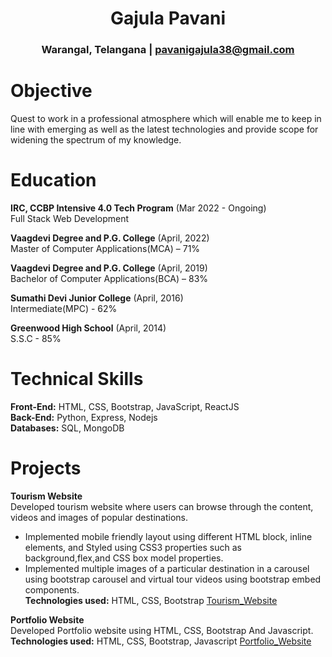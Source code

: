 <div align="center"> 
   
   # Gajula Pavani <br>
  
  ### Warangal, Telangana | pavanigajula38@gmail.com
  
</div>

Objective
===============
Quest to work in a professional atmosphere which will enable me to keep in line with emerging as well as the
latest technologies and provide scope for widening the spectrum of my knowledge.

Education
===============
**IRC, CCBP Intensive 4.0 Tech Program**                                                   (Mar 2022 - Ongoing) <br>
Full Stack Web Development

**Vaagdevi Degree and P.G. College**                                                            (April, 2022) <br>
Master of Computer Applications(MCA) – 71%

**Vaagdevi Degree and P.G. College**                                                            (April, 2019) <br>
Bachelor of Computer Applications(BCA) – 83%

**Sumathi Devi Junior College**                                                                 (April, 2016) <br>
Intermediate(MPC) - 62%

**Greenwood High School**                                                                       (April, 2014) <br>
S.S.C - 85% 

Technical Skills
===============
**Front-End:** HTML, CSS, Bootstrap, JavaScript, ReactJS<br>
**Back-End:** Python, Express, Nodejs<br>
**Databases:** SQL, MongoDB

Projects
===============
**Tourism Website**<br>
Developed tourism website where users can browse through the content, videos and images of popular
destinations.
* Implemented mobile friendly layout using different HTML block, inline elements, and Styled using CSS3
properties such as background,flex,and CSS box model properties.
* Implemented multiple images of a particular destination in a carousel using bootstrap carousel and virtual tour
videos using bootstrap embed components.<br>
**Technologies used:**  HTML, CSS, Bootstrap                                   [Tourism_Website](https://pavanigtourism.ccbp.tech/)

**Portfolio Website**<br>
Developed Portfolio website using HTML, CSS, Bootstrap And Javascript.<br>
**Technologies used:** HTML, CSS, Bootstrap, Javascript                        [Portfolio_Website](https://Pavani38.github.io)


